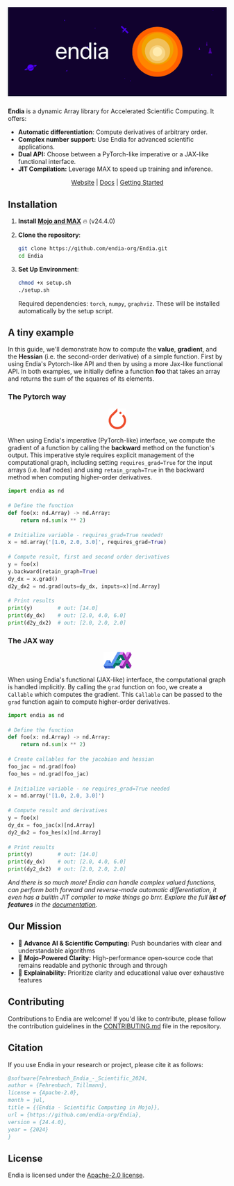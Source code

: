 <div align="center">
  <img src="./assets/titleimage3.png" alt="Title Image" />
</div>

###

**Endia** is a dynamic Array library for Accelerated Scientific Computing. It offers:

- **Automatic differentiation**: Compute derivatives of arbitrary order.
- **Complex number support:** Use Endia for advanced scientific applications.
- **Dual API:** Choose between a PyTorch-like imperative or a JAX-like functional interface.
- **JIT Compilation:** Leverage MAX to speed up training and inference.

<div align="center">
  
  [Website] | [Docs] | [Getting Started]

  [Website]: https://endia.vercel.app/
  [Docs]: https://endia.vercel.app/docs/array
  [Getting Started]: https://endia.vercel.app/docs/get_started

</div>

## Installation

1. **Install [Mojo and MAX](https://docs.modular.com/max/install)** 🔥 (v24.4.0)

2. **Clone the repository**:

    ```bash
    git clone https://github.com/endia-org/Endia.git
    cd Endia
    ```

3. **Set Up Environment**:

    ```bash
    chmod +x setup.sh
    ./setup.sh
    ```

    Required dependencies: `torch`, `numpy`, `graphviz`. These will be installed automatically by the setup script.

## A tiny example

In this guide, we'll demonstrate how to compute the **value**, **gradient**, and the **Hessian** (i.e. the second-order derivative) of a simple function. First by using Endia's Pytorch-like API and then by using a more Jax-like functional API. In both examples, we initially define a function **foo** that takes an array and returns the sum of the squares of its elements.

### The **Pytorch** way

<!-- markdownlint-disable MD033 -->
<p align="center">
  <a href="https://pytorch.org/docs/stable/index.html">
    <img src="assets/pytorch_logo.png" alt="Endia Logo" width="40">
  </a>
</p>

When using Endia's imperative (PyTorch-like) interface, we compute the gradient of a function by calling the **backward** method on the function's output. This imperative style requires explicit management of the computational graph, including setting `requires_grad=True` for the input arrays (i.e. leaf nodes) and using `retain_graph=True` in the backward method when computing higher-order derivatives.

```python
import endia as nd 

# Define the function
def foo(x: nd.Array) -> nd.Array:
    return nd.sum(x ** 2)

# Initialize variable - requires_grad=True needed!
x = nd.array('[1.0, 2.0, 3.0]', requires_grad=True)

# Compute result, first and second order derivatives
y = foo(x)
y.backward(retain_graph=True)            
dy_dx = x.grad()
d2y_dx2 = nd.grad(outs=dy_dx, inputs=x)[nd.Array]

# Print results
print(y)        # out: [14.0]
print(dy_dx)    # out: [2.0, 4.0, 6.0]
print(d2y_dx2)  # out: [2.0, 2.0, 2.0]
```

### The **JAX** way

<!-- markdownlint-disable MD033 -->
<p align="center">
  <a href="https://jax.readthedocs.io/en/latest/quickstart.html">
    <img src="assets/jax_logo.png" alt="Endia Logo" width="65">
  </a>
</p>

When using Endia's functional (JAX-like) interface, the computational graph is handled implicitly. By calling the `grad` function on foo, we create a `Callable` which computes the gradient. This `Callable` can be passed to the `grad` function again to compute higher-order derivatives.

```python
import endia as nd 

# Define the function
def foo(x: nd.Array) -> nd.Array:
    return nd.sum(x ** 2)

# Create callables for the jacobian and hessian
foo_jac = nd.grad(foo)
foo_hes = nd.grad(foo_jac)

# Initialize variable - no requires_grad=True needed
x = nd.array('[1.0, 2.0, 3.0]')

# Compute result and derivatives
y = foo(x)
dy_dx = foo_jac(x)[nd.Array]
dy2_dx2 = foo_hes(x)[nd.Array]

# Print results
print(y)        # out: [14.0]
print(dy_dx)    # out: [2.0, 4.0, 6.0]
print(dy2_dx2)  # out: [2.0, 2.0, 2.0]
```

*And there is so much more! Endia can handle complex valued functions, can perform both forward and reverse-mode automatic differentiation, it even has a builtin JIT compiler to make things go brrr. Explore the full **list of features** in the [documentation](https://endia.org).*

## Our Mission

- 🧠 **Advance AI & Scientific Computing:** Push boundaries with clear and understandable algorithms
- 🚀 **Mojo-Powered Clarity:** High-performance open-source code that remains readable and pythonic through and through
- 📐 **Explainability:** Prioritize clarity and educational value over exhaustive features

<!-- This project originated from a [Mechanistic Interpretability](https://www.neelnanda.io/mechanistic-interpretability/quickstart) endeavor, aiming to build a tool that would allow people to more easily explore the inner workings of AI models, giving them the power to find, tweak, and reason about internal circuits and learned features. This field of research is in its infancy, and it often requires knowledge about the entire stack of machine learning tools. People who deeply understand PyTorch and are able to conduct high-level research with it simultaneously are actually quite rare, and we need more of them! The goal of Endia is to make this knowledge more accessible and to provide a stepping stone for people to dive deeper into the field. As of now, Endia is in its early stages, and we are working on expanding its feature set and making it more robust. We are also developing a series of tutorials and educational materials to help **you** get started with Endia and to understand the underlying concepts of automatic differentiation, complex numbers, optimization, and more. -->

## Contributing

Contributions to Endia are welcome! If you'd like to contribute, please follow the contribution guidelines in the [CONTRIBUTING.md](https://github.com/endia-org/Endia/blob/main/CONTRIBUTING.md) file in the repository.

## Citation

If you use Endia in your research or project, please cite it as follows:

```bibtex
@software{Fehrenbach_Endia_-_Scientific_2024,
author = {Fehrenbach, Tillmann},
license = {Apache-2.0},
month = jul,
title = {{Endia - Scientific Computing in Mojo}},
url = {https://github.com/endia-org/Endia},
version = {24.4.0},
year = {2024}
}
```

## License

Endia is licensed under the [Apache-2.0 license](https://github.com/endia-org/Endia?tab=Apache-2.0-1-ov-file).
